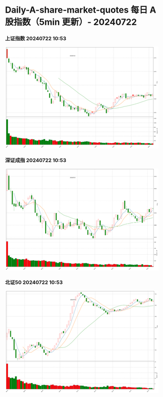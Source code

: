 
# Daily-A-share-market-quotes 每日 A 股指数（5min 更新）- 20240722

### 上证指数 20240722 10:53
![](./fig/2024/7/20240722-sh000001.png)

### 深证成指 20240722 10:53
![](./fig/2024/7/20240722-sz399001.png)

### 北证50 20240722 10:53
![](./fig/2024/7/20240722-bj899050.png)
